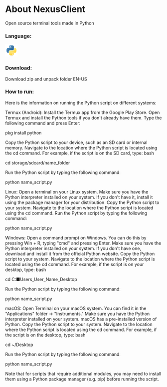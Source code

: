 # About NexusClient
Open source terminal tools made in Python
<h3 align="left">Language:</h3>
<p align="left"> <a href="https://www.python.org" target="_blank" rel="noreferrer"> <img src="https://raw.githubusercontent.com/devicons/devicon/master/icons/python/python-original.svg" alt="python" width="40" height="40"/> </a> </p>

<h3 align="left">Download:</h3>
Download zip and unpack folder EN-US

<h3 align="left">How to run:</h3>
Here is the information on running the Python script on different systems:

Termux (Android):
Install the Termux app from the Google Play Store.
Open Termux and install the Python tools if you don't already have them. Type the following command and press Enter:

pkg install python

Copy the Python script to your device, such as an SD card or internal memory.
Navigate to the location where the Python script is located using the cd command. For example, if the script is on the SD card, type:
bash

cd storage/sdcard/name_folder

Run the Python script by typing the following command:

python name_script.py

Linux:
Open a terminal on your Linux system.
Make sure you have the Python interpreter installed on your system. If you don't have it, install it using the package manager for your distribution.
Copy the Python script to your system.
Navigate to the location where the Python script is located using the cd command.
Run the Python script by typing the following command:

python name_script.py

Windows:
Open a command prompt on Windows. You can do this by pressing Win + R, typing "cmd" and pressing Enter.
Make sure you have the Python interpreter installed on your system. If you don't have one, download and install it from the official Python website.
Copy the Python script to your system.
Navigate to the location where the Python script is located using the cd command. For example, if the script is on your desktop, type:
bash

cd C:■Users_User_Name_Desktop

Run the Python script by typing the following command:

python name_script.py

macOS:
Open Terminal on your macOS system. You can find it in the "Applications" folder -> "Instruments."
Make sure you have the Python interpreter installed on your system. macOS has a pre-installed version of Python.
Copy the Python script to your system.
Navigate to the location where the Python script is located using the cd command. For example, if the script is on the desktop, type:
bash

cd ~/Desktop

Run the Python script by typing the following command:

python name_script.py

Note that for scripts that require additional modules, you may need to install them using a Python package manager (e.g. pip) before running the script.
